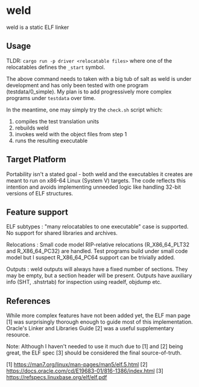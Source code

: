 weld
====

weld is a static ELF linker


Usage
-----
TLDR: `cargo run -p driver <relocatable files>` where one of the relocatables defines the `_start` symbol.

The above command needs to taken with a big tub of salt as weld is under development and has only been tested with one program (testdata/0_simple). My plan is to add progressively more complex programs under `testdata` over time.

In the meantime, one may simply try the `check.sh` script which:
1. compiles the test translation units
2. rebuilds weld
3. invokes weld with the object files from step 1
4. runs the resulting executable


Target Platform
---------------
Portability isn't a stated goal - both weld and the executables it creates are meant to run on x86-64 Linux (System V) targets. The code reflects this intention and avoids implementing unneeded logic like handling 32-bit versions of ELF structures.
 

Feature support
---------------
ELF subtypes : "many relocatables to one executable" case is supported. No support for shared libraries and archives.

Relocations  : Small code model RIP-relative relocations (R_X86_64_PLT32 and R_X86_64_PC32) are handled.
               Test programs build under small code model but I suspect R_X86_64_PC64 support can be trivially added.
               
Outputs      : weld outputs will always have a fixed number of sections. They may be empty, but a section header will
               be present. Outputs have auxiliary info (SHT, .shstrtab) for inspection using readelf, objdump etc.
      

References
----------
While more complex features have not been added yet, the ELF man page [1] was surprisingly thorough enough to guide most of this implementation. Oracle's Linker and Libraries Guide [2] was a useful supplementary resource.

Note: Although I haven't needed to use it much due to [1] and [2] being great, the ELF spec [3] should be considered the final source-of-truth.

[1] https://man7.org/linux/man-pages/man5/elf.5.html
[2] https://docs.oracle.com/cd/E19683-01/816-1386/index.html
[3] https://refspecs.linuxbase.org/elf/elf.pdf
